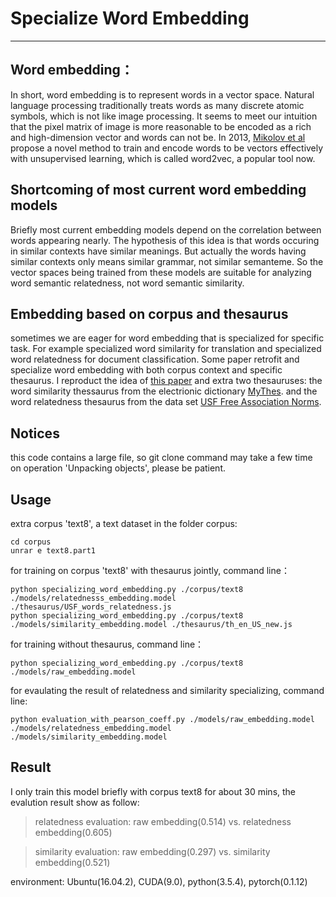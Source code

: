 # Specialize Word Embedding

------
## Word embedding：
In short, word embedding is to represent words in a vector space. Natural language processing traditionally treats words as many discrete atomic symbols, which is not like image processing. It seems to meet our intuition that the pixel matrix of image is more reasonable to be encoded as a rich and high-dimension vector and words can not be. In 2013, [Mikolov et al][1] propose a novel method to train and encode words to be vectors effectively with unsupervised learning, which is called word2vec, a popular tool now.

## Shortcoming of most current word embedding models
Briefly most current embedding models depend on the correlation between words appearing nearly. The hypothesis of this idea is that words occuring in similar contexts have similar meanings. But actually the words having similar contexts only means similar grammar, not similar semanteme. So the vector spaces being trained from these models are suitable for analyzing word semantic relatedness, not word semantic similarity.
## Embedding based on corpus and thesaurus
sometimes we are eager for word embedding that is specialized for specific task. For example specialized word similarity for translation and specialized word relatedness for document classification. Some paper retrofit and specialize word embedding with both corpus context and specific thesaurus. I reproduct the idea of [this paper][2] and extra two thesauruses: the word similarity thessaurus from the electrionic dictionary [MyThes][3]. and the word relatedness thesaurus from the data set [USF Free Association Norms][4]. 

## Notices
this code contains a large file, so git clone command may take a few time on operation 'Unpacking objects', please be patient.

## Usage
extra corpus 'text8', a text dataset in the folder corpus:
```shell
cd corpus
unrar e text8.part1
```
for training on corpus 'text8' with thesaurus jointly, command  line：
```shell
python specializing_word_embedding.py ./corpus/text8 ./models/relatednesss_embedding.model ./thesaurus/USF_words_relatedness.js
python specializing_word_embedding.py ./corpus/text8 ./models/similarity_embedding.model ./thesaurus/th_en_US_new.js
```
for training without thesaurus, command  line：
```shell
python specializing_word_embedding.py ./corpus/text8 ./models/raw_embedding.model
```
for evaulating the result of relatedness and similarity specializing, command line:
```shell
python evaluation_with_pearson_coeff.py ./models/raw_embedding.model ./models/relatedness_embedding.model ./models/similarity_embedding.model
```
## Result
I only train this model briefly with corpus text8 for about 30 mins, the evalution result show as follow:
> relatedness evaluation: raw embedding(0.514) vs. relatedness embedding(0.605)

> similarity evaluation: raw embedding(0.297) vs. similarity embedding(0.521)

environment: Ubuntu(16.04.2), CUDA(9.0), python(3.5.4), pytorch(0.1.12)


[1]:https://papers.nips.cc/paper/5021-distributed-representations-of-words-and-phrases-and-their-compositionality.pdf
[2]:http://www.aclweb.org/anthology/D15-1242
[3]:http://www.openoffice.org/lingucomponent/thesaurus.html
[4]:http://w3.usf.edu/FreeAssociation/
